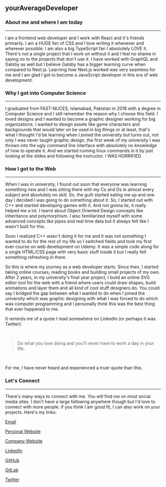 ## yourAverageDeveloper

### About me and where I am today

<hr />

I am a frontend web developer and I work with React and it's friends primarily. I am a HUGE fan of CSS and I love writing it whenever and wherever possible. I am also a big TypeScript fan I absolutely LOVE it. There's not a single project that I work on without it and I feel no shame in saying no to the projects that don't use it. I have worked with GraphQL and Gatsby as well but I believe Gatsby has a bigger learning curve when compared to Next.js. Learning how Next.js worked was very seamless for me and I am glad I got to become a JavaScript developer in this era of web development.

### Why I got into Computer Science

<hr />

I graduated from FAST-NUCES, Islamabad, Pakistan in 2018 with a degree in Computer Science and I still remember the reason why I choose this field. I loved designs and I wanted to become a graphic designer working for big organizations. I wanted to design assets like game characters and backgrounds that would later on be used in big things or at least, that's what I thought I'd be learning when I joined the university but turns out, not only I was never taught graphic design, the first week of my university I was thrown into the ugly command line interface with absolutely no knowledge of how to operate it. And we started running linux commands in it by just looking at the slides and following the instructor. I WAS HORRIFIED.

### How I got to the Web

<hr />

When I was in university, I found out soon that everyone was learning something new and I was sitting there with my Cs and Ds in almost every subject and absolutely no skill. So, the guilt started eating me up and one day I decided I was going to do something about it. So, I started out with C++ and started developing games with it. And not gonna lie, it really helped me a lot. I learnt about Object Oriented Design concepts like inheritance and polymorphism. I also familiarized myself with some advanced concepts like pipes and real time data but it always felt like I wasn't built for this.

Soon I realized C++ wasn't doing it for me and it was not something I wanted to do for the rest of my life so I switched fields and took my first ever course on web development on Udemy. It was a simple code along for a single HTML/CSS page with very basic stuff inside it but I really felt something refreshing in there.

So this is where my journey as a web developer starts. Since then, I started taking online courses, reading books and building small projects of my own. After 2 years, in my university's final year project, I build an online SVG editor tool for the web with a friend where users could draw shapes, build animations and layer them and all kind of cool stuff designers do. You could say I bridged the gap between what I wanted to do when I joined the university which was graphic designing with what I was forced to do which was computer programming and I personally think this was the best thing that ever happened to me.

It reminds me of a quote I read somewhere on LinkedIn (or perhaps it was Twitter):

<br />

> Do what you love doing and you'll never have to work a day in your life.

<br />

For me, I have never heard and experienced a truer quote than this.

### Let's Connect

<hr />

There's many ways to connect with me. You will find me on most social media sites. I don't have a large following anywhere though but I'd love to connect with more people. if you think I am good fit, I can also work on your projects. Here's my links:

[Email](mailto:yad@youraveragedevelopers.com)

[Personal Website](www.yourAverageDeveloper.com)

[Company Website](www.yourAverageDevelopers.com)

[LinkedIn](https://www.linkedin.com/in/youraveragedeveloper/)

[GitHub](www.github.com/yourAverageDeveloper)

[GitLab](www.gitlab.com/yourAverageDeveloper)

[Twitter](https://twitter.com/urAvgDeveloper)
